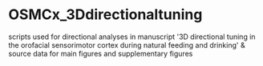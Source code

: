 # OSMCx_3Ddirectionaltuning
scripts used for directional analyses in manuscript '3D directional tuning in the orofacial sensorimotor cortex during natural feeding and drinking' 
& source data for main figures and supplementary figures
